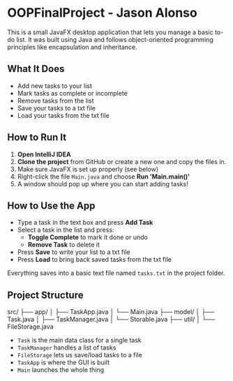 # OOPFinalProject - Jason Alonso

This is a small JavaFX desktop application that lets you manage a basic to-do list. It was built using Java and follows object-oriented programming principles like encapsulation and inheritance.

## What It Does

- Add new tasks to your list
- Mark tasks as complete or incomplete
- Remove tasks from the list
- Save your tasks to a txt file
- Load your tasks from the txt file

## How to Run It

1. **Open IntelliJ IDEA**
2. **Clone the project** from GitHub or create a new one and copy the files in.
3. Make sure JavaFX is set up properly (see below)
4. Right-click the file `Main.java` and choose **Run 'Main.main()'**
5. A window should pop up where you can start adding tasks!

## How to Use the App

- Type a task in the text box and press **Add Task**
- Select a task in the list and press:
  - **Toggle Complete** to mark it done or undo
  - **Remove Task** to delete it
- Press **Save** to write your list to a txt file
- Press **Load** to bring back saved tasks from the txt file

Everything saves into a basic text file named `tasks.txt` in the project folder.

## Project Structure

src/
├── app/
│ ├── TaskApp.java
│ └── Main.java
├── model/
│ ├── Task.java
│ ├── TaskManager.java
│ └── Storable.java
├── util/
│ └── FileStorage.java

- `Task` is the main data class for a single task
- `TaskManager` handles a list of tasks
- `FileStorage` lets us save/load tasks to a file
- `TaskApp` is where the GUI is built
- `Main` launches the whole thing
